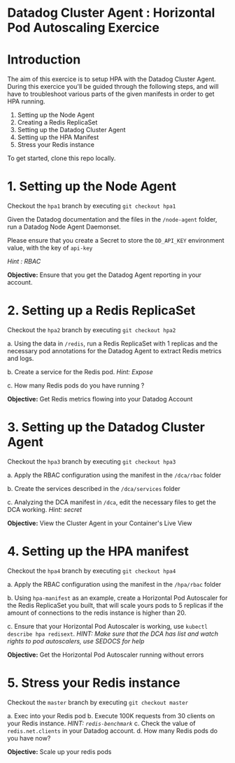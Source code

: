 # Datadog Cluster Agent : Horizontal Pod Autoscaling Exercice

# Introduction

The aim of this exercice is to setup HPA with the Datadog Cluster Agent. During this exercice you'll be guided through the following steps, and will have to troubleshoot various parts of the given manifests in order to get HPA running.
1. Setting up the Node Agent
2. Creating a Redis ReplicaSet
3. Setting up the Datadog Cluster Agent
4. Setting up the HPA Manifest
5. Stress your Redis instance

To get started, clone this repo locally.

# 1. Setting up the Node Agent

Checkout the `hpa1` branch by executing `git checkout hpa1`

Given the Datadog documentation and the files in the `/node-agent` folder, run a Datadog Node Agent Daemonset.

Please ensure that you create a Secret to store the `DD_API_KEY` environment value, with the key of `api-key`

*Hint : RBAC*

**Objective:** Ensure that you get the Datadog Agent reporting in your account.

# 2. Setting up a Redis ReplicaSet

Checkout the `hpa2` branch by executing `git checkout hpa2`

a. Using the data in `/redis`, run a Redis ReplicaSet with 1 replicas and the necessary pod annotations for the Datadog Agent to extract Redis metrics and logs.

b. Create a service for the Redis pod. *Hint: Expose*

c. How many Redis pods do you have running ?

**Objective:** Get Redis metrics flowing into your Datadog Account

# 3. Setting up the Datadog Cluster Agent

Checkout the `hpa3` branch by executing `git checkout hpa3`

a. Apply the RBAC configuration using the manifest in the `/dca/rbac` folder

b. Create the services described in the `/dca/services` folder

c. Analyzing the DCA manifest in `/dca`, edit the necessary files to get the DCA working. *Hint: secret*

**Objective:** View the Cluster Agent in your Container's Live View


# 4. Setting up the HPA manifest

Checkout the `hpa4` branch by executing `git checkout hpa4`

a. Apply the RBAC configuration using the manifest in the `/hpa/rbac` folder

b. Using `hpa-manifest` as an example, create a Horizontal Pod Autoscaler for the Redis ReplicaSet you built, that will scale yours pods to 5 replicas if the amount of connections to the redis instance is higher than 20.

c. Ensure that your Horizontal Pod Autoscaler is working, use `kubectl describe hpa redisext`. *HINT: Make sure that the DCA has list and watch rights to pod autoscalers, use SEDOCS for help*

**Objective:** Get the Horizontal Pod Autoscaler running without errors

# 5. Stress your Redis instance

Checkout the `master` branch by executing `git checkout master`

a. Exec into your Redis pod
b. Execute 100K requests from 30 clients on your Redis instance. *HINT: `redis-benchmark`*
c. Check the value of `redis.net.clients` in your Datadog account.
d. How many Redis pods do you have now?

**Objective:** Scale up your redis pods
